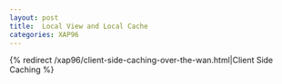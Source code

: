 ```yaml
---
layout: post
title:  Local View and Local Cache
categories: XAP96
---
```


{% redirect /xap96/client-side-caching-over-the-wan.html|Client Side Caching %}
